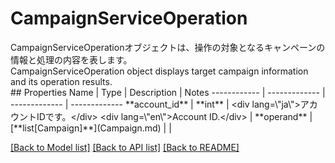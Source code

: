 # CampaignServiceOperation

<div lang=\"ja\">CampaignServiceOperationオブジェクトは、操作の対象となるキャンペーンの情報と処理の内容を表します。</div> <div lang=\"en\">CampaignServiceOperation object displays target campaign information and its operation results.</div> 
## Properties
Name | Type | Description | Notes
------------ | ------------- | ------------- | -------------
**account_id** | **int** | &lt;div lang&#x3D;\&quot;ja\&quot;&gt;アカウントIDです。&lt;/div&gt; &lt;div lang&#x3D;\&quot;en\&quot;&gt;Account ID.&lt;/div&gt;  | 
**operand** | [**list[Campaign]**](Campaign.md) |  | 

[[Back to Model list]](../README.md#documentation-for-models) [[Back to API list]](../README.md#documentation-for-api-endpoints) [[Back to README]](../README.md)


